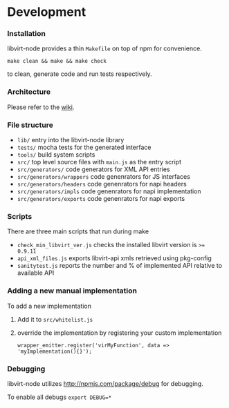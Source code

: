# Development

### Installation

libvirt-node provides a thin `Makefile` on top of npm for convenience.

    make clean && make && make check
  
to clean, generate code and run tests respectively.

### Architecture

Please refer to the [wiki](https://github.com/RamyElkest/libvirt-node/wiki/Architecture---Overview).

### File structure

* `lib/` entry into the libvirt-node library
* `tests/` mocha tests for the generated interface
* `tools/` build system scripts
* `src/` top level source files with `main.js` as the entry script
* `src/generators/` code generators for XML API entries
* `src/generators/wrappers` code genenrators for JS interfaces
* `src/generators/headers` code genenrators for napi headers
* `src/generators/impls` code genenrators for napi implementation
* `src/generators/exports` code genenrators for napi exports

### Scripts

There are three main scripts that run during make
* `check_min_libvirt_ver.js` checks the installed libvirt version is `>= 0.9.11`
* `api_xml_files.js` exports libvirt-api xmls retrieved using pkg-config
* `sanitytest.js` reports the number and % of implemented API relative to available API 

### Adding a new manual implementation

To add a new implementation

1. Add it to `src/whitelist.js`
2. override the implementation by registering your custom implementation
    
    `wrapper_emitter.register('virMyFunction', data => 'myImplementation(){}');`

### Debugging

libvirt-node utilizes http://npmjs.com/package/debug for debugging.

To enable all debugs `export DEBUG=*`
